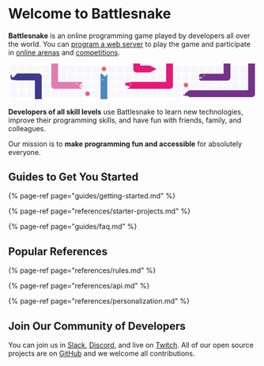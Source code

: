# Welcome to Battlesnake

**Battlesnake** is an online programming game played by developers all over the world. You can [program a web server](references/api.md) to play the game and participate in [online arenas](https://play.battlesnake.com/arena/global/) and [competitions](https://play.battlesnake.com/twitch).

![](.gitbook/assets/docwelcome.png)

**Developers of all skill levels** use Battlesnake to learn new technologies, improve their programming skills, and have fun with friends, family, and colleagues.

Our mission is to **make programming fun and accessible** for absolutely everyone.

## Guides to Get You Started

{% page-ref page="guides/getting-started.md" %}

{% page-ref page="references/starter-projects.md" %}

{% page-ref page="guides/faq.md" %}

## Popular References

{% page-ref page="references/rules.md" %}

{% page-ref page="references/api.md" %}

{% page-ref page="references/personalization.md" %}

## Join Our Community of Developers

You can join us in [Slack](https://play.battlesnake.com/slack), [Discord](https://play.battlesnake.com/discord), and live on [Twitch](https://play.battlesnake.com/twitch). All of our open source projects are on [GitHub](https://play.battlesnake.com/github) and we welcome all contributions.

